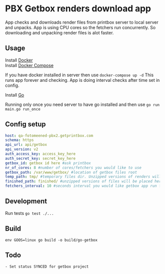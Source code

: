 # PBX Getbox renders download app

App checks and downloads render files from printbox server to local server and unpacks.
App is using CPU cores so the fetchers run concurrently. So downloading and unpacking render files is alot faster.

## Usage

Install [Docker](https://docs.docker.com/install/)  
Install [Docker Compose](https://docs.docker.com/compose/install/)  

If you have docker installed in server then use ```docker-compose up -d```
This runs app forever and checking. App is doing interval checks after time set in config.

Install [Go](https://golang.org/doc/install)  

Running only once you need server to have go installed and then use ```go run main.go run_once```

## Config setup

```yml
host: qa-fotomeened-pbx2.getprintbox.com
schema: https
api_url: api/getbox
api_version: v2
auth_access_key: access_key_here
auth_secret_key: secret_key_here
getbox_id: getbox id here #ask printbox
nr_of_cores: 8 #number of cores/fetchers you would like to use
getbox_path: /var/www/getbox/ #location of getbox files root
temp_path: tmp/ #temporary files dir. Unzipped versions of renders will be downloaded here
finished_path: finished/ #unzipped versions of files will be placed here
fetchers_interval: 10 #seconds interval you would like getbox app run fetchers
```

## Development

Run tests ```go test ./...```

## Build

```env GOOS=linux go build -o build/go-getbox```

## Todo

    - Set status SYNCED for getbox project